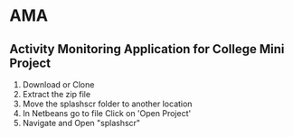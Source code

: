 # AMA

## Activity Monitoring Application for College Mini Project

1. Download or Clone
2. Extract the zip file
3. Move the splashscr folder to another location
4. In Netbeans go to file Click on 'Open Project'
5. Navigate and Open "splashscr"
